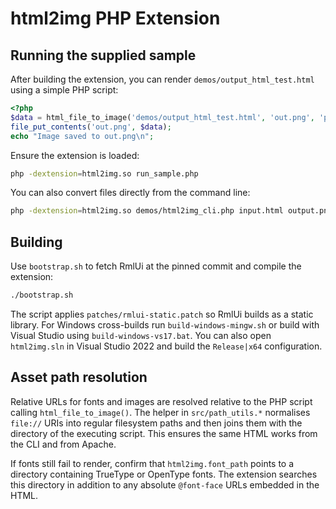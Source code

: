 # html2img PHP Extension

## Running the supplied sample

After building the extension, you can render `demos/output_html_test.html` using a simple PHP script:

```php
<?php
$data = html_file_to_image('demos/output_html_test.html', 'out.png', 'png');
file_put_contents('out.png', $data);
echo "Image saved to out.png\n";
```

Ensure the extension is loaded:

```bash
php -dextension=html2img.so run_sample.php
```

You can also convert files directly from the command line:

```bash
php -dextension=html2img.so demos/html2img_cli.php input.html output.png png
```

## Building

Use `bootstrap.sh` to fetch RmlUi at the pinned commit and compile the extension:

```bash
./bootstrap.sh
```

The script applies `patches/rmlui-static.patch` so RmlUi builds as a static library.
For Windows cross-builds run `build-windows-mingw.sh` or build with Visual Studio using `build-windows-vs17.bat`.
You can also open `html2img.sln` in Visual Studio 2022 and build the `Release|x64` configuration.


## Asset path resolution

Relative URLs for fonts and images are resolved relative to the PHP script calling
`html_file_to_image()`. The helper in `src/path_utils.*` normalises `file://` URIs
into regular filesystem paths and then joins them with the directory of the
executing script. This ensures the same HTML works from the CLI and from Apache.

If fonts still fail to render, confirm that `html2img.font_path` points to a
directory containing TrueType or OpenType fonts. The extension searches this
directory in addition to any absolute `@font-face` URLs embedded in the HTML.
